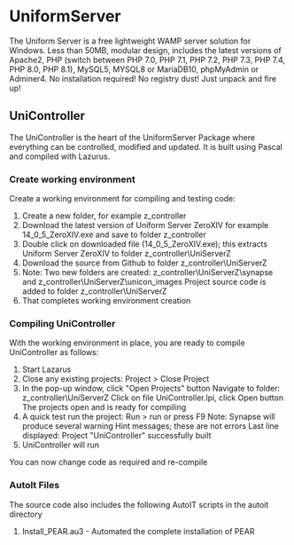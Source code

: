 # UniformServer
The Uniform Server is a free lightweight WAMP server solution for Windows. Less than 50MB, modular design, includes the latest versions of Apache2, PHP (switch between PHP 7.0, PHP 7.1, PHP 7.2, PHP 7.3, PHP 7.4, PHP 8.0, PHP 8.1), MySQL5, MYSQL8 or MariaDB10, phpMyAdmin or Adminer4. No installation required! No registry dust! Just unpack and fire up!

## UniController
The UniController is the heart of the UniformServer Package where everything can be controlled, modified and updated. It is built using Pascal and compiled with Lazurus.

### Create working environment

Create a working environment for compiling and testing code:

 1. Create a new folder, for example z_controller
 2. Download the latest version of Uniform Server ZeroXIV 
    for example 14_0_5_ZeroXIV.exe and save to folder z_controller
 3. Double click on downloaded file (14_0_5_ZeroXIV.exe); this extracts Uniform Server ZeroXIV to folder z_controller\UniServerZ
 4. Download the source from Github to folder z_controller\UniServerZ 
 5. Note: Two new folders are created: z_controller\UniServerZ\synapse and z_controller\UniServerZ\unicon_images
          Project source code is added to folder z_controller\UniServerZ
 6. That completes working environment creation
 
###  Compiling UniController

With the working environment in place, you are ready to compile UniController as follows:
 
 1. Start Lazarus
 2. Close any existing projects: Project > Close Project
 3. In the pop-up window, click "Open Projects" button 
    Navigate to folder: z_controller\UniServerZ
    Click on file UniController.lpi, click Open button
    The projects open and is ready for compiling
 4. A quick test run the project: Run > run or press F9
    Note: Synapse will produce several warning Hint messages; these are not errors
    Last line displayed: Project "UniController" successfully built
 5. UniController will run

 You can now change code as required and re-compile 

### AutoIt Files

The source code also includes the following AutoIT scripts in the autoit directory

 1. Install_PEAR.au3 - Automated the complete installation of PEAR
